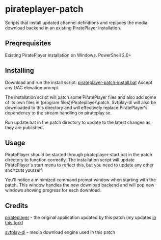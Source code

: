 # pirateplayer-patch

Scripts that install updated channel definitions and replaces the media download backend in an existing PiratePlayer installation.

## Preqrequisites

Existing PiratePlayer installation on Windows.
PowerShell 2.0+

## Installing

Download and run the install script:
[pirateplayer-patch-install.bat](https://github.com/mikewse/pirateplayer-patch/releases/download/1.0/pirateplayer-patch-install.bat)
Accept any UAC elevation prompt.

The installation script will patch some PiratePlayer files and also add some of its own files in (program files)\Pirateplayer\patch. Svtplay-dl will also be downloaded to this directory and will effectively replace PiratePlayer's dependency to the stream handling on pirateplay.se.

Run update.bat in the patch directory to update to the latest changes as they are published.

## Usage

PiratePlayer should be started through pirateplayer-start.bat in the patch directory to function correctly. The installation script will update PiratePlayer's start menu to reflect this, but you need to update any other shortcuts yourself.

You'll notice a minimized command prompt window when starting with the patch. This window handles the new download backend and will pop new windows showing progress for each download.

## Credits

[pirateplayer](https://github.com/jackuess/pirateplayer) - the original application updated by this patch (my updates [in this fork](https://github.com/mikewse/pirateplayer))

[svtplay-dl](https://github.com/spaam/svtplay-dl) - media download engine used in this patch
